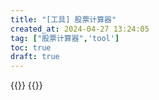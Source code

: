 ```yaml
---
title: "[工具] 股票计算器"
created_at: 2024-04-27 13:24:05
tag: ["股票计算器",'tool']
toc: true
draft: true
---
```


{{<element-ui>}}
{{<inline-html path="app.html">}}